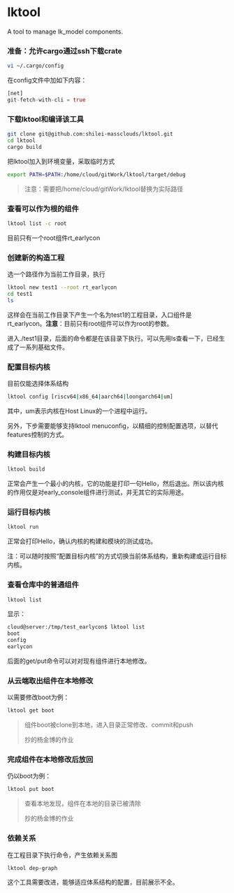 # lktool
A tool to manage lk_model components.

### 准备：允许cargo通过ssh下载crate

```sh
vi ~/.cargo/config
```

在config文件中加如下内容：

```rust
[net]
git-fetch-with-cli = true
```

### 下载lktool和编译该工具

```sh
git clone git@github.com:shilei-massclouds/lktool.git
cd lktool
cargo build
```

把lktool加入到环境变量，采取临时方式

```sh
export PATH=$PATH:/home/cloud/gitWork/lktool/target/debug
```

> 注意：需要把/home/cloud/gitWork/lktool替换为实际路径

### 查看可以作为根的组件

```sh
lktool list -c root
```

目前只有一个root组件rt_earlycon

### 创建新的构造工程

选一个路径作为当前工作目录，执行

```sh
lktool new test1 --root rt_earlycon
cd test1
ls
```

这样会在当前工作目录下产生一个名为test1的工程目录，入口组件是rt_earlycon。**注意**：目前只有root组件可以作为root的参数。

进入./test1目录，后面的命令都是在该目录下执行。可以先用ls查看一下，已经生成了一系列基础文件。

### 配置目标内核

目前仅能选择体系结构

```sh
lktool config [riscv64|x86_64|aarch64|loongarch64|um]
```

其中，um表示内核在Host Linux的一个进程中运行。

另外，下步需要能够支持lktool menuconfig，以精细的控制配置选项，以替代features控制的方式。

### 构建目标内核

```sh
lktool build
```

正常会产生一个最小的内核，它的功能是打印一句Hello，然后退出。所以该内核的作用仅是对early_console组件进行测试，并无其它的实际用途。

### 运行目标内核

```rust
lktool run
```

正常会打印Hello，确认内核的构建和模块的测试成功。

注：可以随时按照“配置目标内核”的方式切换当前体系结构，重新构建或运行目标内核。

### 查看仓库中的普通组件

```sh
lktool list
```

显示：

```sh
cloud@server:/tmp/test_earlycon$ lktool list
boot
config
earlycon
```

后面的get/put命令可以对对现有组件进行本地修改。

### 从云端取出组件在本地修改

以需要修改boot为例：

```sh
lktool get boot
```

> 组件boot被clone到本地，进入目录正常修改、commit和push
>
> 抄的杨金博的作业

### 完成组件在本地修改后放回

仍以boot为例：

```sh
lktool put boot
```

> 查看本地发现，组件在本地的目录已被清除
>
> 抄的杨金博的作业



### 依赖关系

在工程目录下执行命令，产生依赖关系图

```sh
lktool dep-graph
```

这个工具需要改进，能够适应体系结构的配置，目前展示不全。
